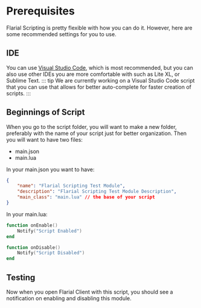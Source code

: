 # Prerequisites

Flarial Scripting is pretty flexible with how you can do it. However, here are some recommended settings for you to use.

## IDE
You can use [Visual Studio Code](https://code.visualstudio.com), which is most recommended, but you can also use other IDEs you are more comfortable with such as Lite XL, or Sublime Text.
::: tip
We are currently working on a Visual Studio Code script that you can use that allows for better auto-complete for faster creation of scripts.
:::

## Beginnings of Script
When you go to the script folder, you will want to make a new folder, preferably with the name of your script just for better organization. Then you will want to have two files:
- main.json
- main.lua

In your main.json you want to have:
```json
{
    "name": "Flarial Scripting Test Module",
    "description": "Flarial Scripting Test Module Description",
    "main_class": "main.lua" // the base of your script
}
```

In your main.lua:
```lua
function onEnable()
    Notify("Script Enabled")
end

function onDisable()
    Notify("Script Disabled")
end
```

## Testing
Now when you open Flarial Client with this script, you should see a notification on enabling and disabling this module.